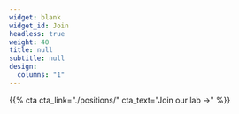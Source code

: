 ```yaml
---
widget: blank
widget_id: Join
headless: true
weight: 40
title: null
subtitle: null
design:
  columns: "1"
---
```


{{% cta cta_link="./positions/" cta_text="Join our lab →" %}}
